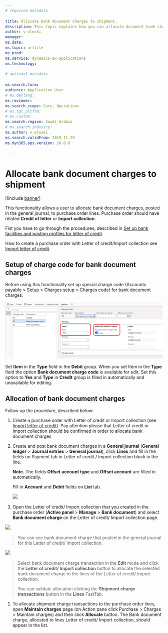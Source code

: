 ```yaml
---
# required metadata

title: Allocate bank document charges to shipment.
description: This topic explains how you can allocate document bank charges to shipment in a purchase order
author: v-oloski
manager: 
ms.date: 
ms.topic: article
ms.prod: 
ms.service: dynamics-ax-applications
ms.technology: 

# optional metadata

ms.search.form: 
audience: Application User
# ms.devlang: 
ms.reviewer: 
ms.search.scope: Core, Operations
# ms.tgt_pltfrm: 
# ms.custom: 
ms.search.region: Saudi Arabia
# ms.search.industry: 
ms.author: v-oloski
ms.search.validFrom: 2019-11-29
ms.dyn365.ops.version: 10.0.8

---
```

 
# Allocate bank document charges to shipment

[!include [banner](../includes/banner.md)]

This functionality allows a user to allocate bank document charges, posted in
the general journal, to purchase order lines. Purchase order should have related
**Credit of letter** or **Import collection**.

Fist you have to go through the procedures, described in [Set up bank facilities
and posting profiles for letter of
credit](https://docs.microsoft.com/en-us/dynamics365/finance/cash-bank-management/tasks/set-up-bank-facilities-posting-profiles-letter-credit).

How to create a purchase order with Letter of credit/Import collection see
[Import letter of
credit](https://docs.microsoft.com/en-us/dynamics365/finance/cash-bank-management/tasks/import-letter-credit).

## Setup of charge code for bank document charges

Before using this functionality set up special charge code (Accounts payable \>
Setup \> Charges setup \> Charges code) for bank document charges.

![Charge code for document bank](media/apac-sau-bank-document-charge-setup.PNG)

Set **Item** in the **Type** field in the **Debit** group. When you set Item in
the **Type** field the option **Bank document charge code** is available for
edit. Set this option to **Yes** and **Type** in **Credit** group is filled in
automatically and unavailable for editing.

## Allocation of bank document charges

Follow up the procedure, described below:

1.  Create a purchase order with Letter of credit or Import collection (see
    [Import letter of
    credit](https://docs.microsoft.com/en-us/dynamics365/finance/cash-bank-management/tasks/import-letter-credit)).
    Pay attention please that Letter of credit or Import collection should be
    confirmed in order to allocate bank document charges

2.  Create and post bank document charges in a **General journal** (**General
    ledger** \> **Journal entries** \> **General journal**), click **Lines** and
    fill in the fields on Payment tab in Letter of credit / Import collection
    block in the line.

    **Note.** The fields **Offset account type** and **Offset account** are
    filled in automatically.

    Fill in **Account** and **Debit** fields on **List** tab.

    ![](media/da6b2a70b2a31c27dea7e780d110b3d8.png)

3.  Open the Letter of credit/ Import collection that you created in the
    purchase order (**Active panel** \> **Manage** \> **Bank document**) and
    select **Bank document charge** on the Letter of credit/ Import collection
    page.

![](media/eba40338d769c55bc251dbad84dd9984.png)

>   You can see bank document charge that posted in the general journal for this
>   Letter of credit/ Import collection.

![](media/bf544cf5933d456b8060d617b245594a.png)

>   Select bank document charge transaction in the **Edit** mode and click the
>   **Letter of credit/ Import collection** button to allocate the selected bank
>   document charge to the lines of the Letter of credit/ Import collection.

>   You can validate allocation clicking the **Shipment charge transactions**
>   button in the **Lines** FastTab.

1.  To allocate shipment charge transactions to the purchase order lines, open
    **Maintain charges** page (on Action pane click Purchase \> Charges \>
    Maintain charges) and then click **Allocate** button. The Bank document
    charge, allocated to lines Letter of credit/ Import collection, should
    appear in the list.
